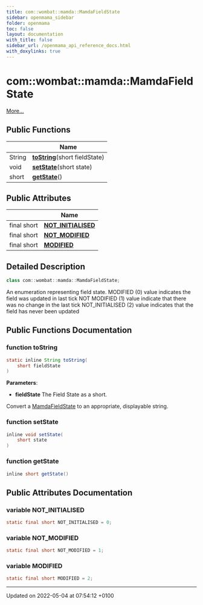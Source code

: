```yaml
---
title: com::wombat::mamda::MamdaFieldState
sidebar: openmama_sidebar
folder: openmama
toc: false
layout: documentation
with_title: false
sidebar_url: /openmama_api_reference_docs.html
with_doxylinks: true
---
```


# com::wombat::mamda::MamdaFieldState



 [More...](#detailed-description)

## Public Functions

|                | Name           |
| -------------- | -------------- |
| String | **[toString](classcom_1_1wombat_1_1mamda_1_1MamdaFieldState.html#function-tostring)**(short fieldState) |
| void | **[setState](classcom_1_1wombat_1_1mamda_1_1MamdaFieldState.html#function-setstate)**(short state) |
| short | **[getState](classcom_1_1wombat_1_1mamda_1_1MamdaFieldState.html#function-getstate)**() |

## Public Attributes

|                | Name           |
| -------------- | -------------- |
| final short | **[NOT_INITIALISED](classcom_1_1wombat_1_1mamda_1_1MamdaFieldState.html#variable-not-initialised)**  |
| final short | **[NOT_MODIFIED](classcom_1_1wombat_1_1mamda_1_1MamdaFieldState.html#variable-not-modified)**  |
| final short | **[MODIFIED](classcom_1_1wombat_1_1mamda_1_1MamdaFieldState.html#variable-modified)**  |

## Detailed Description

```java
class com::wombat::mamda::MamdaFieldState;
```


An enumeration representing field state. MODIFIED (0) value indicates the field was updated in last tick NOT MODIFIED (1) value indicate that there was no change in the last tick NOT_INITIALISED (2) value indicates that the field has never been updated 

## Public Functions Documentation

### function toString

```java
static inline String toString(
    short fieldState
)
```


**Parameters**: 

  * **fieldState** The Field State as a short. 


Convert a [MamdaFieldState](classcom_1_1wombat_1_1mamda_1_1MamdaFieldState.html) to an appropriate, displayable string.


### function setState

```java
inline void setState(
    short state
)
```


### function getState

```java
inline short getState()
```


## Public Attributes Documentation

### variable NOT_INITIALISED

```java
static final short NOT_INITIALISED = 0;
```


### variable NOT_MODIFIED

```java
static final short NOT_MODIFIED = 1;
```


### variable MODIFIED

```java
static final short MODIFIED = 2;
```


-------------------------------

Updated on 2022-05-04 at 07:54:12 +0100
